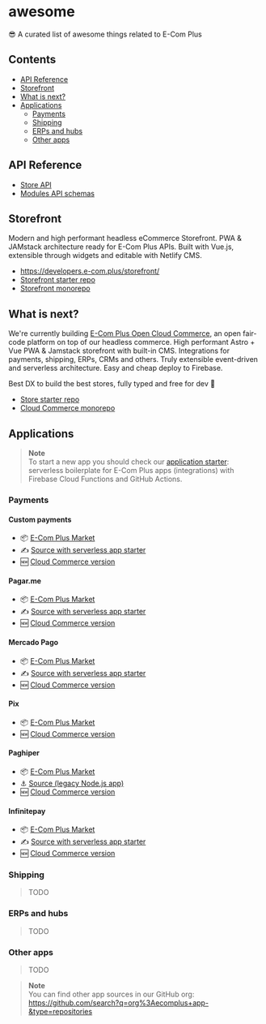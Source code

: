 # awesome
:sunglasses: A curated list of awesome things related to E-Com Plus

## Contents

- [API Reference](#api-reference)
- [Storefront](#api-reference)
- [What is next?](#what-is-next)
- [Applications](#applications)
  - [Payments](#payments)
  - [Shipping](#shipping)
  - [ERPs and hubs](#erps-and-hubs)
  - [Other apps](#other-apps)

## API Reference

- [Store API](https://developers.e-com.plus/docs/reference/store/)
- [Modules API schemas](https://developers.e-com.plus/modules-api/)

## Storefront

Modern and high performant headless eCommerce Storefront. PWA & JAMstack architecture ready for E-Com Plus APIs. Built with Vue.js, extensible through widgets and editable with Netlify CMS.

- https://developers.e-com.plus/storefront/
- [Storefront starter repo](https://github.com/ecomplus/storefront-starter)
- [Storefront monorepo](https://github.com/ecomplus/storefront)

## What is next?

We're currently building [E-Com Plus Open Cloud Commerce](https://github.com/ecomplus/cloud-commerce), an open fair-code platform on top of our headless commerce. High performant Astro + Vue PWA & Jamstack storefront with built-in CMS. Integrations for payments, shipping, ERPs, CRMs and others. Truly extensible event-driven and serverless architecture. Easy and cheap deploy to Firebase.

Best DX to build the best stores, fully typed and free for dev :purple_heart:

- [Store starter repo](http://github.com/ecomplus/store)
- [Cloud Commerce monorepo](https://github.com/ecomplus/cloud-commerce)

## Applications

> **Note**  
> To start a new app you should check our [application starter](https://github.com/ecomplus/application-starter#getting-started): serverless boilerplate for E-Com Plus apps (integrations) with Firebase Cloud Functions and GitHub Actions.

### Payments

#### Custom payments
  - :package: [E-Com Plus Market](https://market.e-com.plus/apps/custom-payment)
  - :writing_hand: [Source with serverless app starter](https://github.com/ecomplus/app-custom-payment)
  - :new: [Cloud Commerce version](https://github.com/ecomplus/cloud-commerce/tree/main/packages/apps/custom-payment)

#### Pagar.me
  - :package: [E-Com Plus Market](https://market.e-com.plus/apps/pagarme)
  - :writing_hand: [Source with serverless app starter](https://github.com/ecomplus/app-pagarme)
  - :new: [Cloud Commerce version](https://github.com/ecomplus/cloud-commerce/tree/main/packages/apps/pagarme)

#### Mercado Pago
  - :package: [E-Com Plus Market](https://market.e-com.plus/apps/mercado-pago)
  - :writing_hand: [Source with serverless app starter](https://github.com/ecomplus/app-mercadopago)
  - :new: [Cloud Commerce version](https://github.com/ecomplus/cloud-commerce/tree/main/packages/apps/mercadopago)

#### Pix
  - :package: [E-Com Plus Market](https://market.e-com.plus/apps/pix)
  - :new: [Cloud Commerce version](https://github.com/ecomplus/cloud-commerce/tree/main/packages/apps/pix)

#### Paghiper
  - :package: [E-Com Plus Market](https://market.e-com.plus/apps/paghiper)
  - :anchor: [Source (legacy Node.js app)](https://github.com/ecomplus/app-paghiper)
  - :new: [Cloud Commerce version](https://github.com/ecomplus/cloud-commerce/tree/main/packages/apps/paghiper)

#### Infinitepay
  - :package: [E-Com Plus Market](https://market.e-com.plus/apps/infinitepay)
  - :writing_hand: [Source with serverless app starter](https://github.com/ecomplus/app-infinitepay)
  - :new: [Cloud Commerce version](https://github.com/ecomplus/cloud-commerce/tree/main/packages/apps/infinitepay)

### Shipping

> TODO

### ERPs and hubs

> TODO

### Other apps

> TODO

> **Note**  
> You can find other app sources in our GitHub org: https://github.com/search?q=org%3Aecomplus+app-&type=repositories

